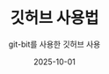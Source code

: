 ---
title: "깃허브 사용법"
subtitle: "git-bit를 사용한 깃허브 사용"
date: 2025-10-01
summary: "깃허브를 사용하는 기초"
layout: single
featured: true
show_author: false

links:
  - icon: github
    icon_pack: fab
    url: https://github.com/Yun-hanseo/MyFirstProject

---